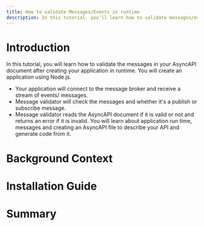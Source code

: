 ```yaml
---
title: How to validate Messages/Events in runtime
description: In this tutorial, you'll learn how to validate messages/events in AsyncAPI in runtime.
---
```


# Introduction

In this tutorial, you will learn how to validate the messages in your AsyncAPI document after creating your application in runtime.
You will create an application using Node.js.
- Your application will connect to the message broker and receive a stream of events/ messages.
- Message validator will check the messages and whether it's a publish or subscribe message.
- Message validator reads the AsyncAPI document if it is valid or not and returns an error if it is invalid.
You will learn about application run time, messages and creating an AsyncAPI file to describe your API and generate code from it.


# Background Context

# Installation Guide

# Summary
